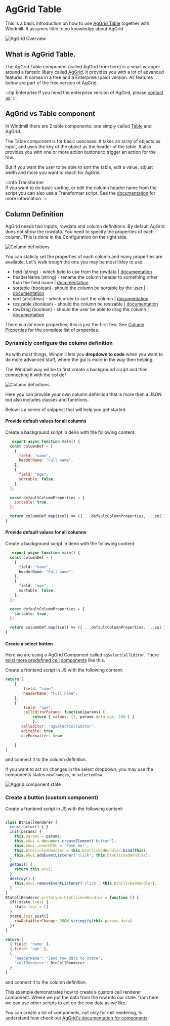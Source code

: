 # AgGrid Table 

This is a basic introduction on how to use [AgGrid Table](https://www.ag-grid.com/) together with Windmill.
It assumes little to no knowledge about AgGrid.

![AgGrid Overview](../../../../static/img/guide/aggrid_overview.png)

## What is AgGrid Table.
The AgGrid Table component (called AgGrid from here) is a small wrapper around a fantstic libary called  [AgGrid](https://www.ag-grid.com/).
It provides you with a lot of advanced features. It comes in a free and a Enterprise (paid) version. 
All features below are part of the free version of AgGrid. 

:::tip Enterprise 
If you need the enterprise version of AgGrid, please [contact us](../../6_getting_help/index.md).
::: 

## AgGrid vs Table component 

In Windmill there are 2 table components: one simply called [Table](../../../apps/4_app_component_library.md#table) and AgGrid. 

The Table component is for basic usecases. It takes an array of objects as input, and uses the key of the object as the header of the table. It also provides you with one or more action buttons to trigger an action for the row.

But if you want the user to be able to sort the table, edit a value, adjust width and more you want to reach for AgGrid.

:::info Transformer     
  If you want to do basic sorting, or edit the column header name from the script you can also use a Transformer script. 
  See the [documentation](../../../apps/6_app_settings.md#tranformers) for more information.
::: 

## Column Definition

AgGrid needs two inputs, rowdata and column definitions. 
By default AgGrid does not show the rowdata. You need to specify the properties of each column. 
This is done in the Configuration on the right side.

![Column definitions](./../../../../static/img/guide/aggrid-column-definition-menu.png)

You can staticly set the properties of each column and many properties are available.
Let's walk trough the one you may be most likley to use:

* field (string) - which field to use from the rowdata  | [documentation](https://www.ag-grid.com/javascript-data-grid/column-properties/#reference-columns-field)
* headerName (string) - rename the column header to something other than the field name | [documentation](https://www.ag-grid.com/javascript-data-grid/column-properties/#reference-header-headerName)
* sortable (boolean)- should the column be sortable by the user |  [documentation](https://www.ag-grid.com/javascript-data-grid/column-properties/#reference-sort-sortable)
* sort (asc|desc) - which order to sort the column | [documentation](https://www.ag-grid.com/javascript-data-grid/column-properties/#reference-sort-sort)
* resizable (boolean) - should the column be resizable | [documentation](https://www.ag-grid.com/javascript-data-grid/column-properties/#reference-width-resizable)
* rowDrag (boolean) - should the user be able to drag the column | [documentation](https://www.ag-grid.com/javascript-data-grid/column-properties/#reference-row%20dragging-rowDrag)

There is *a lot* more properties, this is just the first few. 
See [Column Properties](https://www.ag-grid.com/javascript-data-grid/column-properties/) for the complete list of properties.

### Dynamicly configure the column definition

As with most things, Windmill lets you **dropdown to code** when you want to do more advanced stuff, where the gui is more in the way then helping.

The Windmill way wil be to first create a background script and then connecting it with the col def

![Column definitions](./../../../../static/img/guide/coldef-connect.png)

Here you can provide your own column definition that is more then a JSON but also includes classes and functions. 

Below is a series of snippest that will help you get started.

#### Provide default values for all columns

Create a background script in deno with the following content:
```js 
   export async function main() {
  const columnDef = [
    {
      field: "name",
      headerName: "Full name",
    },
    {
      field: "age",
      sortable: false,
    },
  ];

  const defaultColumnProperties = {
    sortable: true,
  };

  return columnDef.map((col) => ({ ...defaultColumnProperties, ...col }));
}
``` 

#### Provide default values for all columns

Create a background script in deno with the following content:
```ts 
   export async function main() {
  const columnDef = [
    {
      field: "name",
      headerName: "Full name",
    },
    {
      field: "age",
      sortable: false,
    },
  ];

  const defaultColumnProperties = {
    sortable: true,
  };

  return columnDef.map((col) => ({ ...defaultColumnProperties, ...col }));
}
```

#### Create a select button 

Here we are using a AgGrid Component called `agSelectCellEditor`. There [exist more predefined cell components](https://www.ag-grid.com/javascript-data-grid/provided-cell-editors/#select-cell-editor) like this. 


Create a frontend script in JS with the following content:
```js 
return [
    {
        field: "name",
        headerName: "Full name",
    },
    {
        field: "age",
        cellEditorParams: function(params) { 
            return { values: [1, params.data.age, 100 ] }
            },
       cellEditor: 'agSelectCellEditor',
       editable: true,
       useFormatter: true
       
    }
]
```
and connect it to the column definition.

If you want to act on changes in the select dropdown, you may use the components states `newChanges`, or `selectedRow`.

![Aggrid component state](./../../../../static/img/guide/aggrid-state.png)


### Create a button (custom component) 
Create a frontend script in JS with the following content:
```js 

class BtnCellRenderer {
  constructor() { }
  init(params) {
    this.params = params;
    this.eGui = document.createElement('button');
    this.eGui.innerHTML = 'Push me!';
    this.btnClickedHandler = this.btnClickedHandler.bind(this);
    this.eGui.addEventListener('click', this.btnClickedHandler);
  }
  getGui() {
    return this.eGui;
  }
  destroy() {
    this.eGui.removeEventListener('click', this.btnClickedHandler);
  }
}
BtnCellRenderer.prototype.btnClickedHandler = function () {
  if(!state.logs) {
    state.logs = []
  }
  state.logs.push({
    rowDataAfterChange: JSON.stringify(this.params.data)
  })
}

return [
  { field: 'name' },
  { field: 'age' },
  {
    "headerName": "Send row data to state",
    "cellRenderer": BtnCellRenderer
  }
]

```
and connect it to the column definition.

This example demonstrates how to create a custom cell renderer component. Where we put the data from the row into 
our state. from here we can use other scripts to act on the row data as we like. 


You can create a lot of components, not only for cell rendering, to understand how check out [AgGrid's documentation for components](https://www.ag-grid.com/javascript-data-grid/components/).